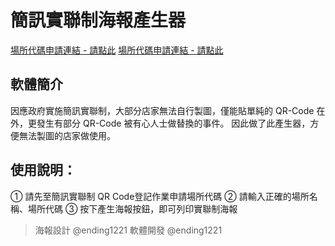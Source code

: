 # 簡訊實聯制海報產生器

[場所代碼申請連結 - 請點此](https://ending1221.github.io/real-link-system-poster/)
[場所代碼申請連結 - 請點此](https://emask.taiwan.gov.tw/real/?fbclid=IwAR2EhCyHnQKXrEozNYvDdDBQkMdHTnQ4IJyEAF3BvR8ut3HcqSYHUJqBf3A)

## 軟體簡介

因應政府實施簡訊實聯制，大部分店家無法自行製圖，僅能貼單純的 QR-Code 在外，更發生有部分 QR-Code 被有心人士做替換的事件。
因此做了此產生器，方便無法製圖的店家做使用。

## 使用說明：

① 請先至簡訊實聯制 QR Code登記作業申請場所代碼
② 請輸入正確的場所名稱、場所代碼
③ 按下產生海報按鈕，即可列印實聯制海報

> 海報設計 @ending1221
> 軟體開發 @ending1221

